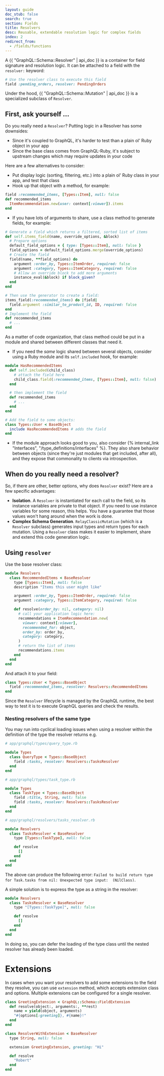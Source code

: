 ```yaml
---
layout: guide
doc_stub: false
search: true
section: Fields
title: Resolvers
desc: Reusable, extendable resolution logic for complex fields
index: 2
redirect_from:
  - /fields/functions
---
```


A {{ "GraphQL::Schema::Resolver" | api_doc }} is a container for field signature and resolution logic. It can be attached to a field with the `resolver:` keyword:

```ruby
# Use the resolver class to execute this field
field :pending_orders, resolver: PendingOrders
```

Under the hood, {{ "GraphQL::Schema::Mutation" | api_doc }} is a specialized subclass of `Resolver`.

## First, ask yourself ...

Do you really need a `Resolver`? Putting logic in a Resolver has some downsides:

- Since it's coupled to GraphQL, it's harder to test than a plain ol' Ruby object in your app
- Since the base class comes from GraphQL-Ruby, it's subject to upstream changes which may require updates in your code

Here are a few alternatives to consider:

- Put display logic (sorting, filtering, etc.) into a plain ol' Ruby class in your app, and test that class
- Hook up that object with a method, for example:

```ruby
field :recommended_items, [Types::Item], null: false
def recommended_items
  ItemRecommendation.new(user: context[:viewer]).items
end
```

- If you have lots of arguments to share, use a class method to generate fields, for example:

```ruby
# Generate a field which returns a filtered, sorted list of items
def self.items_field(name, override_options, &block)
  # Prepare options
  default_field_options = { type: [Types::Item], null: false }
  field_options = default_field_options.merge(override_options)
  # Create the field
  field(name, **field_options) do
    argument :order_by, Types::ItemOrder, required: false
    argument :category, Types::ItemCategory, required: false
    # Allow an override block to add more arguments
    instance_eval(&block) if block_given?
  end
end

# Then use the generator to create a field:
items_field(:recommended_items) do |field|
  field.argument :similar_to_product_id, ID, required: false
end
# Implement the field
def recommended_items
  # ...
end
```

As a matter of code organization, that class method could be put in a module and shared between different classes that need it.

- If you need the _same_ logic shared between several objects, consider using a Ruby module and its `self.included` hook, for example:

```ruby
module HasRecommendedItems
  def self.included(child_class)
    # attach the field here
    child_class.field(:recommended_items, [Types::Item], null: false)
  end

  # then implement the field
  def recommended_items
    # ...
  end
end

# Add the field to some objects:
class Types::User < BaseObject
  include HasRecommendedItems # adds the field
end
```

- If the module approach looks good to you, also consider {% internal_link "Interfaces", "/type_definitions/interfaces" %}. They also share behavior between objects (since they're just modules that get included, after all), and they expose that commonality to clients via introspection.

## When do you really need a resolver?

So, if there are other, better options, why does `Resolver` exist? Here are a few specific advantages:

- __Isolation__. A `Resolver` is instantiated for each call to the field, so its instance variables are private to that object. If you need to use instance variables for some reason, this helps. You have a guarantee that those values won't hang around when the work is done.
- __Complex Schema Generation__. `RelayClassicMutation` (which is a `Resolver` subclass) generates input types and return types for each mutation. Using a `Resolver` class makes it easier to implement, share and extend this code generation logic.

## Using `resolver`

Use the base resolver class:

```ruby
module Resolvers
  class RecommendedItems < BaseResolver
    type [Types::Item], null: false
    description "Items this user might like"

    argument :order_by, Types::ItemOrder, required: false
    argument :category, Types::ItemCategory, required: false

    def resolve(order_by: nil, category: nil)
      # call your application logic here:
      recommendations = ItemRecommendation.new(
        viewer: context[:viewer],
        recommended_for: object,
        order_by: order_by,
        category: category,
      )
      # return the list of items
      recommendations.items
    end
  end
end
```

And attach it to your field:

```ruby
class Types::User < Types::BaseObject
  field :recommended_items, resolver: Resolvers::RecommendedItems
end
```

Since the `Resolver` lifecycle is managed by the GraphQL runtime, the best way to test it is to execute GraphQL queries and check the results.

### Nesting resolvers of the same type

You may run into cyclical loading issues when using a resolver within the definition of the type the resolver returns e.g.

```ruby
# app/graphql/types/query_type.rb

module Types
  class QueryType < Types::BaseObject
    field :tasks, resolver: Resolvers::TasksResolver
  end
end

# app/graphql/types/task_type.rb

module Types
  class TaskType < Types::BaseObject
    field :title, String, null: false
    field :tasks, resolver: Resolvers::TasksResolver
  end
end

# app/graphql/resolvers/tasks_resolver.rb

module Resolvers
  class TasksResolver < BaseResolver
    type [Types::TaskType], null: false

    def resolve
      []
    end
  end
end
```

The above can produce the following error: `Failed to build return type for Task.tasks from nil: Unexpected type input:  (NilClass)`.

A simple solution is to express the type as a string in the resolver:

```ruby
module Resolvers
  class TasksResolver < BaseResolver
    type "[Types::TaskType]", null: false

    def resolve
      []
    end
  end
end
```

In doing so, you can defer the loading of the type class until the nested resolver has already been loaded.

# Extensions

In cases when you want your resolvers to add some extensions to the field they resolve, you can use `extension` method, which accepts extension class and options. Multiple extensions can be configured for a single resolver.

```ruby
class GreetingExtension < GraphQL::Schema::FieldExtension
  def resolve(object:, arguments:, **rest)
    name = yield(object, arguments)
    "#{options[:greeting]}, #{name}!"
  end
end

class ResolverWithExtension < BaseResolver
  type String, null: false

  extension GreetingExtension, greeting: "Hi"

  def resolve
    "Robert"
  end
end
```
